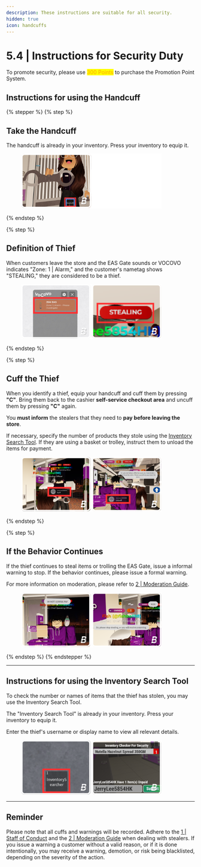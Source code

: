 ```yaml
---
description: These instructions are suitable for all security.
hidden: true
icon: handcuffs
---
```


# 5.4 | Instructions for Security Duty

To promote security, please use <mark style="color:orange;">300 Points</mark> to purchase the Promotion Point System.

## Instructions for using the Handcuff

{% stepper %}
{% step %}
## Take the Handcuff

The handcuff is already in your inventory. Press your inventory to equip it.

<div align="left"><figure><img src="../../.gitbook/assets/SC01.png" alt="" width="375"><figcaption></figcaption></figure></div>
{% endstep %}

{% step %}
## Definition of Thief

When customers leave the store and the EAS Gate sounds or VOCOVO indicates "Zone: 1 | Alarm," and the customer's nametag shows "STEALING," they are considered to be a thief.

<div align="left"><figure><img src="../../.gitbook/assets/SC02.png" alt="" width="375"><figcaption></figcaption></figure></div>
{% endstep %}

{% step %}
## Cuff the Thief

When you identify a thief, equip your handcuff and cuff them by pressing **"C"**. Bring them back to the cashier **self-service checkout area** and uncuff them by pressing **"C"** again.

You **must inform** the stealers that they need to **pay before leaving the store**.

If necessary, specify the number of products they stole using the [Inventory Search Tool](5.4-or-instructions-for-security-duty.md#instructions-for-using-the-inventory-search-tool). If they are using a basket or trolley, instruct them to unload the items for payment.

<div align="left"><figure><img src="../../.gitbook/assets/SC03.png" alt="" width="375"><figcaption></figcaption></figure></div>
{% endstep %}

{% step %}
## If the Behavior Continues

If the thief continues to steal items or trolling the EAS Gate, issue a informal warning to stop. If the behavior continues, please issue a formal warning.

For more information on moderation, please refer to [2 | Moderation Guide](../moderation-guide.md).

<div align="left"><figure><img src="../../.gitbook/assets/SC04.png" alt="" width="375"><figcaption></figcaption></figure></div>
{% endstep %}
{% endstepper %}

***

## Instructions for using the Inventory Search Tool

To check the number or names of items that the thief has stolen, you may use the Inventory Search Tool.

The "Inventory Search Tool" is already in your inventory. Press your inventory to equip it.

Enter the thief's username or display name to view all relevant details.

<div align="left"><figure><img src="../../.gitbook/assets/SC08.png" alt="" width="375"><figcaption></figcaption></figure></div>

***

## Reminder

Please note that all cuffs and warnings will be recorded. Adhere to the [1 | Staff of Conduct](../staff-code-of-conduct.md) and the [2 | Moderation Guide](../moderation-guide.md) when dealing with stealers. If you issue a warning a customer without a valid reason, or if it is done intentionally, you may receive a warning, demotion, or risk being blacklisted, depending on the severity of the action.
